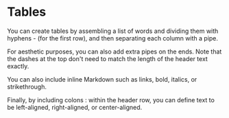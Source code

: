 # Tables

You can create tables by assembling a list of words and dividing them with hyphens - (for the first row), and then separating each column with a pipe.

For aesthetic purposes, you can also add extra pipes on the ends. Note that the dashes at the top don't need to match the length of the header text exactly.

You can also include inline Markdown such as links, bold, italics, or strikethrough.

Finally, by including colons : within the header row, you can define text to be left-aligned, right-aligned, or center-aligned.
